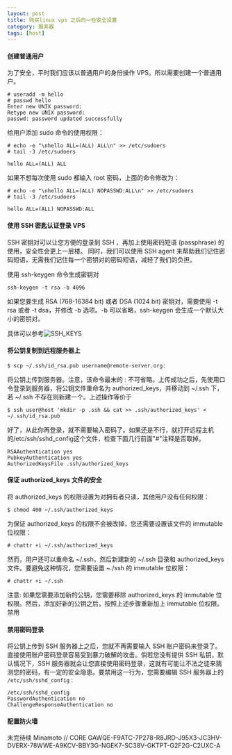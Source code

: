 ```yaml
---
layout: post
title: 购买linux vps 之后的一些安全设置
category: 服务器
tags: [host]
---
```


#### 创建普通用户
为了安全，平时我们应该以普通用户的身份操作 VPS。所以需要创建一个普通用户。

    # useradd -m hello
    # passwd hello
    Enter new UNIX password:
    Retype new UNIX password:
    passwd: password updated successfully

给用户添加 sudo 命令的使用权限：

    # echo -e "\nhello ALL=(ALL) ALL\n" >> /etc/sudoers
    # tail -3 /etc/sudoers

    hello ALL=(ALL) ALL

如果不想每次使用 sudo 都输入 root 密码，上面的命令修改为：

    # echo -e "\nhello ALL=(ALL) NOPASSWD:ALL\n" >> /etc/sudoers
    # tail -3 /etc/sudoers

    hello ALL=(ALL) NOPASSWD:ALL

#### 使用 SSH 密匙认证登录 VPS

SSH 密钥对可以让您方便的登录到 SSH ，再加上使用密码短语 (passphrase) 的使用，安全性会更上一层楼。
同时，我们可以使用 SSH agent 来帮助我们记住密码短语，无需我们记住每一个密钥对的密码短语，减轻了我们的负担。

使用 ssh-keygen 命令生成密钥对

    ssh-keygen -t rsa -b 4096

如果您要生成 RSA (768-16384 bit) 或者 DSA (1024 bit) 密钥对，需要使用 -t rsa 或者 -t dsa，并修改 -b 选项。-b 可以省略，ssh-keygen 会生成一个默认大小的密钥对。

具体可以参考![SSH_KEYS](https://wiki.archlinux.org/index.php/SSH_keys_%E7%AE%80%E4%BD%93%E4%B8%AD%E6%96%87)

#### 将公钥复制到远程服务器上

    $ scp ~/.ssh/id_rsa.pub username@remote-server.org:

将公钥上传到服务器。注意，该命令最末的 : 不可省略。上传成功之后，先使用口令登录到服务器，将公钥文件重命名为 authorized_keys，并移动到 ~/.ssh 下，若 ~/.ssh 不存在则新建一个。上述操作等价于

    $ ssh user@host 'mkdir -p .ssh && cat >> .ssh/authorized_keys' < ~/.ssh/id_rsa.pub


好了，从此你再登录，就不需要输入密码了。如果还是不行，就打开远程主机的/etc/ssh/sshd_config这个文件，检查下面几行前面"#"注释是否取掉。

    RSAAuthentication yes
    PubkeyAuthentication yes
    AuthorizedKeysFile .ssh/authorized_keys


#### 保证 authorized_keys 文件的安全

将 authorized_keys 的权限设置为对拥有者只读，其他用户没有任何权限：

    $ chmod 400 ~/.ssh/authorized_keys

为保证 authorized_keys 的权限不会被改掉，您还需要设置该文件的 immutable 位权限：

    # chattr +i ~/.ssh/authorized_keys

然而，用户还可以重命名 ~/.ssh，然后新建新的 ~/.ssh 目录和 authorized_keys 文件。要避免这种情况，您需要设置 ~./ssh 的 immutable 位权限：

    # chattr +i ~/.ssh

注意: 如果您需要添加新的公钥，您需要移除 authorized_keys 的 immutable 位权限。然后，添加好新的公钥之后，按照上述步骤重新加上 immutable 位权限。
禁用

#### 禁用密码登录

将公钥上传到 SSH 服务器上之后，您就不再需要输入 SSH 账户密码来登录了。直接使用账户密码登录容易受到暴力破解的攻击。倘若您没有提供 SSH 私钥，默认情况下，SSH 服务器就会让您直接使用密码登录，这就有可能让不法之徒来猜测您的密码，有一定的安全隐患。要禁用这一行为，您需要编辑 SSH 服务器上的 ` /etc/ssh/sshd_config：`

    /etc/ssh/sshd_config
    PasswordAuthentication no
    ChallengeResponseAuthentication no

#### 配置防火墙
未完待续
Minamoto // CORE
GAWQE-F9ATC-7P278-R8JRD-J95X3-JC3HV-DVERX-78WWE-A9KCV-BBY3G-NGEK7-SC38V-GKTPT-G2F2G-C2UXC-A
